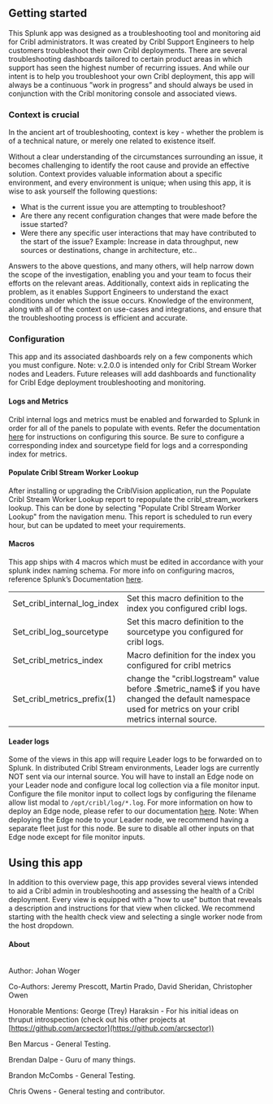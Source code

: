 <!-----

Yay, no errors, warnings, or alerts!

Conversion time: 0.543 seconds.


Using this Markdown file:

1. Paste this output into your source file.
2. See the notes and action items below regarding this conversion run.
3. Check the rendered output (headings, lists, code blocks, tables) for proper
   formatting and use a linkchecker before you publish this page.

Conversion notes:

* Docs to Markdown version 1.0β34
* Thu Jun 22 2023 10:04:22 GMT-0700 (PDT)
* Source doc: Untitled document
* Tables are currently converted to HTML tables.
----->



## Getting started

This Splunk app was designed as a troubleshooting tool and monitoring aid for Cribl administrators. It was created by Cribl Support Engineers to help customers troubleshoot their own Cribl deployments. There are several troubleshooting dashboards tailored to certain product areas in which support has seen the highest number of recurring issues. And while our intent is to help you troubleshoot your own Cribl deployment, this app will always be a continuous ”work in progress” and should always be used in conjunction with the Cribl monitoring console and associated views. 

 


### **Context is crucial**

In the ancient art of troubleshooting, context is key - whether the problem is of a technical nature, or merely one related to existence itself.

Without a clear understanding of the circumstances surrounding an issue, it becomes challenging to identify the root cause and provide an effective solution. Context provides valuable information about a specific environment, and every environment is unique; when using this app, it is wise to ask yourself the following questions:



* What is the current issue you are attempting to troubleshoot?
* Are there any recent configuration changes that were made before the issue started?
* Were there any specific user interactions that may have contributed to the start of the issue? Example: Increase in data throughput, new sources or destinations, change in architecture, etc.. 

Answers to the above questions, and many others, will help narrow down the scope of the investigation, enabling you and your team to focus their efforts on the relevant areas. Additionally, context aids in replicating the problem, as it enables Support Engineers to understand the exact conditions under which the issue occurs. Knowledge of the environment, along with all of the context on use-cases and integrations, and ensure that the troubleshooting process is efficient and accurate.

 


### **Configuration**

This app and its associated dashboards rely on a few components which you must configure. Note: v.2.0.0 is intended only for Cribl Stream Worker nodes and Leaders. Future releases will add dashboards and functionality for Cribl Edge deployment troubleshooting and monitoring. 

 


#### **Logs and Metrics**

 

Cribl internal logs and metrics must be enabled and forwarded to Splunk in order for all of the panels to populate with events. Refer the documentation [here](https://docs.cribl.io/stream/sources-cribl-internal/#configuring-cribl-internal-logsmetrics-as-a-datasource) for instructions on configuring this source. Be sure to configure a corresponding index and sourcetype field for logs and a corresponding index for metrics. 

 
#### **Populate Cribl Stream Worker Lookup**

After installing or upgrading the CriblVision application, run the Populate Cribl Stream Worker Lookup report to repopulate the cribl_stream_workers lookup. This can be done by selecting "Populate Cribl Stream Worker Lookup" from the navigation menu. This report is scheduled to run every hour, but can be updated to meet your requirements.


#### **Macros**

 

This app ships with 4 macros which must be edited in accordance with your splunk index naming schema. For more info on configuring macros, reference Splunk’s Documentation [here](https://docs.splunk.com/Documentation/SplunkCloud/9.0.2303/Knowledge/Definesearchmacros).


<table>
  <tr>
   <td>Set_cribl_internal_log_index
   </td>
   <td>Set this macro definition to the index you configured cribl logs.
   </td>
  </tr>
  <tr>
   <td>Set_cribl_log_sourcetype
   </td>
   <td>Set this macro definition to the sourcetype you configured for cribl logs.
   </td>
  </tr>
  <tr>
   <td>Set_cribl_metrics_index
   </td>
   <td>Macro definition for the index you configured for cribl metrics
   </td>
  </tr>
  <tr>
   <td>Set_cribl_metrics_prefix(1)
   </td>
   <td>change the "cribl.logstream" value before .$metric_name$ if you have changed the default namespace used for metrics on your cribl metrics internal source. 
   </td>
  </tr>
</table>


 


#### **Leader logs**

Some of the views in this app will require Leader logs to be forwarded on to Splunk. In distributed Cribl Stream environments, Leader logs are currently NOT sent via our internal source. You will have to install an Edge node on your Leader node and configure local log collection via a file monitor input. Configure the file monitor input to collect logs by configuring the filename allow list modal to `/opt/cribl/log/*.log`. For more information on how to deploy an Edge node, please refer to our documentation [here](https://docs.cribl.io/edge/deploy-planning). Note: When deploying the Edge node to your Leader node, we recommend having a separate fleet just for this node. Be sure to disable all other inputs on that Edge node except for file monitor inputs. 

 
## Using this app

In addition to this overview page, this app provides several views intended to aid a Cribl admin in troubleshooting and assessing the health of a Cribl deployment. Every view is equipped with a "how to use" button that reveals a description and instructions for that view when clicked. We recommend starting with the health check view and selecting a single worker node from the host dropdown.

#### **About**

 \
Author: Johan Woger 

Co-Authors: Jeremy Prescott, Martin Prado, David Sheridan, Christopher Owen 

Honorable Mentions: George (Trey) Haraksin - For his initial ideas on thruput introspection (check out his other projects at [https://github.com/arcsector](https://github.com/arcsector)) 

Ben Marcus - General Testing. 

Brendan Dalpe - Guru of many things.

Brandon McCombs - General Testing.

Chris Owens - General testing and contributor. 
